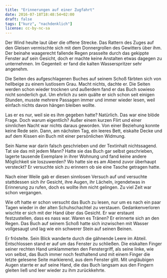 ```yaml
---
title: "Erinnerungen auf einer Zugfahrt"
date: 2016-07-18T18:48:54+02:00
draft: false
tags: ["kurz", "nachdenklich"]
license: cc-by-nc-sa
---
```


Der Wind heulte laut über die offene Strecke. Das Rattern des Zuges auf den Gleisen vermischte sich mit dem Donnergrollen des Gewitters über ihm. Der beinahe waagerecht fallende Regen prasselte durch das gekippte Fenster auf sein Gesicht, doch er machte keine Anstalten etwas dagegen zu unternehmen. Im Gegenteil: er fand die kalten Wasserspritzer sehr angenehm.

Die Seiten des aufgeschlagenen Buches auf seinem Schoß färbten sich von hellbeige zu einem lustlosem Grau. Macht nichts, dachte er. Die Seiten werden schon wieder trocknen und außerdem fand er das Buch sowieso nicht sonderlich gut. Um ehrlich zu sein quälte er sich schon seit einigen Stunden, musste mehrere Passagen immer und immer wieder lesen, weil einfach nichts davon hängen bleiben wollte.

Las er es nur, weil sie es ihm gegeben hatte? Natürlich. Das war eine blöde Frage. Doch warum eigentlich? Außer einem kurzen Flirt und einer sinnlichen Nacht war nichts daraus geworden. Von einer Beziehung konnte keine Rede sein. Dann, am nächsten Tag, ein leeres Bett, eiskalte Decke und auf dem Kissen ein Buch mit einer persönlichen Widmung.

Sein Name war darin falsch geschrieben und der Textinhalt nichtssagend. Tat sie das mit jedem Mann? Hatte sie das Buch gar selbst geschrieben, lagerte tausende Exemplare in ihrer Wohnung und fand keine andere Möglichkeit sie loszuwerden? Wo hatte sie es am Abend zuvor überhaupt versteckt? Er versuchte sich zu erinnern ob sie eine Tasche getragen hatte.

Nach einer Weile gab er diesen sinnlosen Versuch auf und versuchte stattdessen sich ihr Gesicht, ihre Augen, ihr Lächeln, irgendetwas in Erinnerung zu rufen, doch es wollte ihm nicht gelingen. Zu viel Zeit war schon vergangen.

Wie oft hatte er schon versucht das Buch zu lesen, nur um es nach ein paar Tagen wieder in der alten Schuhschachtel zu verstauen. Gedankenverloren wischte er sich mit der Hand über das Gesicht. Er war erstaunt festzustellen, dass es nass war. Waren es Tränen? Er erinnerte sich an den Regen. Das Buch auf seinem Schoß hatte sich inzwischen mit Wasser vollgesaugt und lag wie ein schwerer Stein auf seinen Beinen.

Er fröstelte. Sein Blick wanderte durch die gähnende Leere im Abteil. Entschlossen stand er auf um das Fenster zu schließen. Die eiskalten Finger seiner rechten Hand umklammerten den Fenstergriff, als seine linke, wie von selbst, das Buch immer noch festhaltend und mit einem Finger die letzte gelesene Seite markierend, aus dem Fenster glitt. Mit ungläubigen Augen starrte er auf seine Hand, die das Buch langsam aus den Fingern gleiten ließ und leer wieder zu ihm zurückkehrte.
